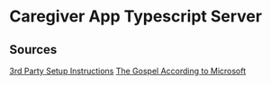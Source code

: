 # Caregiver App Typescript Server

## Sources
[3rd Party Setup Instructions](https://ultimatecourses.com/blog/setup-typescript-nodejs-express)
[The Gospel According to Microsoft](https://github.com/microsoft/TypeScript-Node-Starter/blob/master/README.md)